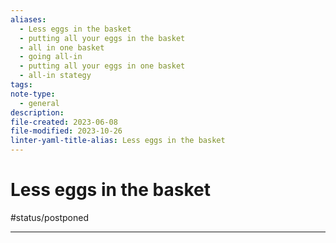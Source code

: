 ```yaml
---
aliases:
  - Less eggs in the basket
  - putting all your eggs in the basket
  - all in one basket
  - going all-in
  - putting all your eggs in one basket
  - all-in stategy
tags: 
note-type:
  - general
description: 
file-created: 2023-06-08
file-modified: 2023-10-26
linter-yaml-title-alias: Less eggs in the basket
---
```


# Less eggs in the basket

#status/postponed

---
